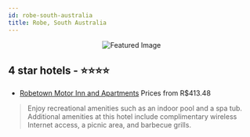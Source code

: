 ```yaml
---
id: robe-south-australia
title: Robe, South Australia
---
```


<center><img src="https://i.travelapi.com/hotels/3000000/2180000/2171600/2171556/16ca02bb_z.jpg" alt="Featured Image" /></center>


##  4 star hotels - ⭐️⭐️⭐️⭐️

-    [Robetown Motor Inn and Apartments](https://us.hurb.com/hotels/robe/robetown-motor-inn-and-apartments-JNP-JP159396?cmp=18055) Prices from R$413.48
   > Enjoy recreational amenities such as an indoor pool and a spa tub. Additional amenities at this hotel include complimentary wireless Internet access, a picnic area, and barbecue grills.
